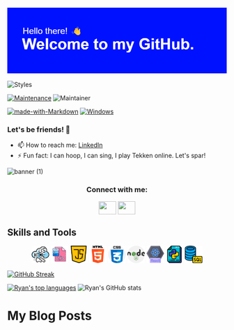 ![header](https://github.com/Ryanb021/Ryanb021/blob/main/header.png)

![Styles](https://komarev.com/ghpvc/?username=Ryanb021&label=PROFILE+VIEWS)

[![Maintenance](https://img.shields.io/badge/Maintained%3F-yes-green.svg)](https://GitHub.com/Naereen/StrapDown.js/graphs/commit-activity)
![Maintainer](https://img.shields.io/badge/maintainer-Batman-blue)

[![made-with-Markdown](https://img.shields.io/badge/Made%20with-Markdown-1f425f.svg)](http://commonmark.org)
[![Windows](https://svgshare.com/i/ZhY.svg)](https://svgshare.com/i/ZhY.svg)

### Let's be friends! 👋

- 📫 How to reach me: [LinkedIn](https://www.linkedin.com/feed/)
- ⚡ Fun fact: I can hoop, I can sing, I play Tekken online. Let's spar!
<!--
**Ryanb021/Ryanb021** is a ✨ _special_ ✨ repository because its `README.md` (this file) appears on your GitHub profile.

Here are some ideas to get you started:

- 🔭 I’m currently working on ...
- 🌱 I’m currently learning ...
- 👯 I’m looking to collaborate on ...
- 🤔 I’m looking for help with ...
- 💬 Ask me about ...
- 📫 How to reach me: [LinkedIn](https://www.linkedin.com/feed/)
- 😄 Pronouns: ...
- ⚡ Fun fact: I can hoop, I can sing, I play Tekken online. Let's spar!
-->

![banner (1)](https://user-images.githubusercontent.com/120413183/229614982-f09677ad-5ba2-4c9b-a8eb-638d1d5005ba.png)

<h3 align="center">Connect with me:</h3>
<p align="center">
<a href="https://twitter.com/RyanBagan21" target="blank"><img align="center" src="https://cdn.jsdelivr.net/npm/simple-icons@3.0.1/icons/twitter.svg" alt="" height="30" width="40" /></a>
<a href="https://www.linkedin.com/in/ryan-bagan-dark-knight/" target="blank"><img align="center" src="https://cdn.jsdelivr.net/npm/simple-icons@3.0.1/icons/linkedin.svg" alt="" height="30" width="40" /></a>
</p>

## Skills and Tools

 <p align="center">
    <img src="img/coding.png" id="icon" height="40 width="40">
    <img src="img/html.png" id="icon" height="40 width="40">
    <img src="img/java-script.png" id="icon" height="40 width="40">
    <img src="img/html-5.png" id="icon" height="40 width="40">
    <img src="img/css.png" id="icon" height="40 width="40">
    <img src="img/nodejs.png" id="icon" height="40 width="40">
    <img src="img/react.png" id="icon" height="40 width="40">
    <img src="img/file.png" id="icon" height="40 width="40">
    <img src="img/database.png" id="icon" height="40 width="40">
  </p>
  
[![GitHub Streak](http://github-readme-streak-stats.herokuapp.com?user=Ryanb021&theme=neon-dark)](https://git.io/streak-stats)

[![Ryan's top languages](https://github-readme-stats.vercel.app/api/top-langs/?username=Ryanb021&theme=blue-green)](https://github.com/Ryanb021/github-readme-stats)
![Ryan's GitHub stats](https://github-readme-stats.vercel.app/api?username=Ryanb021&show_icons=true&theme=tokyonight)

# My Blog Posts
<!-- BLOG-POST-LIST:START -->
<!-- BLOG-POST-LIST:END -->
